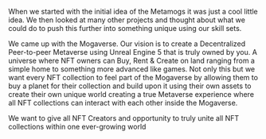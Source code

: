 When we started with the initial idea of the Metamogs it was just a cool little idea. We then looked at many other projects and thought about what we could do to push this further into something unique using our skill sets.

We came up with the Mogaverse. Our vision is to create a Decentralized Peer-to-peer Metaverse using Unreal Engine 5 that is truly owned by you. A universe where NFT owners can Buy, Rent & Create on land ranging from a simple home to something more advanced like games. Not only this but we want every NFT collection to feel part of the Mogaverse by allowing them to buy a planet for their collection and build upon it using their own assets to create their own unique world creating a true Metaverse experience where all NFT collections can interact with each other inside the Mogaverse. 

We want to give all NFT Creators and opportunity to truly unite all NFT collections within one ever-growing world
